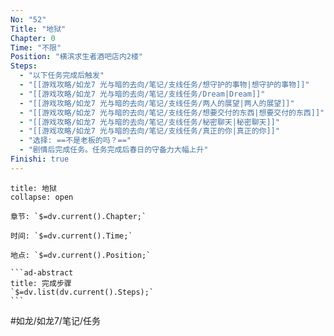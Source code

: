 ```yaml
---
No: "52"
Title: "地狱"
Chapter: 0
Time: "不限"
Position: "横滨求生者酒吧店内2楼"
Steps:
  - "以下任务完成后触发"
  - "[[游戏攻略/如龙7 光与暗的去向/笔记/支线任务/想守护的事物|想守护的事物]]"
  - "[[游戏攻略/如龙7 光与暗的去向/笔记/支线任务/Dream|Dream]]"
  - "[[游戏攻略/如龙7 光与暗的去向/笔记/支线任务/两人的展望|两人的展望]]"
  - "[[游戏攻略/如龙7 光与暗的去向/笔记/支线任务/想要交付的东西|想要交付的东西]]"
  - "[[游戏攻略/如龙7 光与暗的去向/笔记/支线任务/秘密聊天|秘密聊天]]"
  - "[[游戏攻略/如龙7 光与暗的去向/笔记/支线任务/真正的你|真正的你]]"
  - "选择: ==不是老板的吗？=="
  - "剧情后完成任务。任务完成后春日的守备力大幅上升"
Finishi: true
---
```

````ad-question
title: 地狱
collapse: open

章节: `$=dv.current().Chapter;`

时间: `$=dv.current().Time;`

地点: `$=dv.current().Position;`

```ad-abstract
title: 完成步骤
`$=dv.list(dv.current().Steps);`
```
````

#如龙/如龙7/笔记/任务 